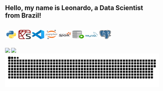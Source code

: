 ## Hello, my name is Leonardo, a Data Scientist from Brazil!


<div style="display: inline_block"><br>
  <img align="center" alt="Leo-Python" height="30" width="40" src="https://raw.githubusercontent.com/devicons/devicon/master/icons/python/python-original.svg">
  <img align="center" alt="Leo-Spyder" height="30" width="40" src="https://raw.githubusercontent.com/devicons/devicon/master/icons/spyder/spyder-original.svg">
  <img align="center" alt="Leo-VSCode" height="30" width="40" src="https://raw.githubusercontent.com/devicons/devicon/master/icons/vscode/vscode-original.svg">
  <img align="center" alt="Leo-Jupyter" height="30" width="40" src="https://raw.githubusercontent.com/devicons/devicon/master/icons/jupyter/jupyter-original-wordmark.svg">
  <img align="center" alt="Leo-Apache" height="30" width="40" src="https://raw.githubusercontent.com/devicons/devicon/master/icons/apachespark/apachespark-original-wordmark.svg">
  <img align="center" alt="Leo-SQL" height="30" width="40" src="https://raw.githubusercontent.com/devicons/devicon/master/icons/sqldeveloper/sqldeveloper-original.svg">
  <img align="center" alt="Leo-MySQL" height="30" width="40" src="https://raw.githubusercontent.com/devicons/devicon/master/icons/mysql/mysql-plain-wordmark.svg">
  <img align="center" alt="Leo-PostegreSQL" height="30" width="40" src="https://raw.githubusercontent.com/devicons/devicon/master/icons/postgresql/postgresql-original.svg">
</div>
  
  ##

<div> 
  <a href = "mailto:leosyma@gmail.com"><img src="https://img.shields.io/badge/Gmail-D14836?style=for-the-badge&logo=gmail&logoColor=white" target="_blank"></a>
  <a href="https://www.linkedin.com/in/leonardosyma" target="_blank"><img src="https://img.shields.io/badge/-LinkedIn-%230077B5?style=for-the-badge&logo=linkedin&logoColor=white" target="_blank"></a> 
  
</div>



<picture>
  <source media="(prefers-color-scheme: dark)" srcset="https://raw.githubusercontent.com/Leosyma/Leosyma/output/github-snake-dark.svg" />
  <source media="(prefers-color-scheme: light)" srcset="https://raw.githubusercontent.com/Leosyma/Leosyma/output/github-snake.svg" />
  <img alt="github-snake" src="https://raw.githubusercontent.com/Leosyma/Leosyma/output/github-snake.svg" />
</picture>
